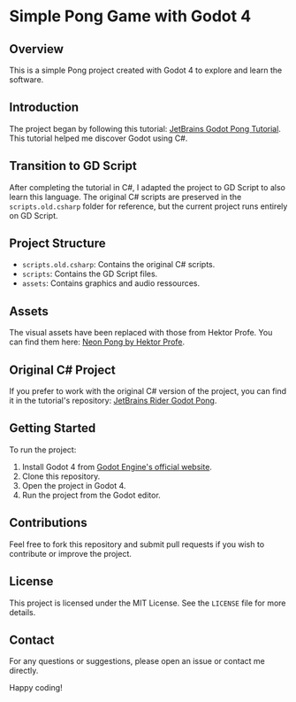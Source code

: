 # Simple Pong Game with Godot 4

## Overview

This is a simple Pong project created with Godot 4 to explore and learn the software.

## Introduction

The project began by following this tutorial: [JetBrains Godot Pong Tutorial](https://www.jetbrains.com/guide/gamedev/tutorials/rider-godot-pong/introduction/). This tutorial helped me discover Godot using C#.

## Transition to GD Script

After completing the tutorial in C#, I adapted the project to GD Script to also learn this language. The original C# scripts are preserved in the `scripts.old.csharp` folder for reference, but the current project runs entirely on GD Script.

## Project Structure

- `scripts.old.csharp`: Contains the original C# scripts.
- `scripts`: Contains the GD Script files.
- `assets`: Contains graphics and audio ressources.

## Assets

The visual assets have been replaced with those from Hektor Profe. You can find them here: [Neon Pong by Hektor Profe](https://hektorprofe.itch.io/neon-pong).

## Original C# Project

If you prefer to work with the original C# version of the project, you can find it in the tutorial's repository: [JetBrains Rider Godot Pong](https://github.com/JetBrains/jetbrains-rider-godot-pong).

## Getting Started

To run the project:

1. Install Godot 4 from [Godot Engine's official website](https://godotengine.org/).
2. Clone this repository.
3. Open the project in Godot 4.
4. Run the project from the Godot editor.

## Contributions

Feel free to fork this repository and submit pull requests if you wish to contribute or improve the project.

## License

This project is licensed under the MIT License. See the `LICENSE` file for more details.

## Contact

For any questions or suggestions, please open an issue or contact me directly.

Happy coding!
